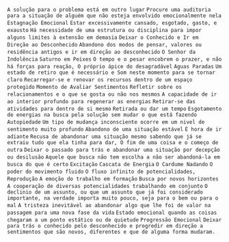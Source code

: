 `A solução para o problema está em outro lugar` `Procure uma auditoria para a
situação de alguém que não esteja envolvido emocionalmente nela` `Estagnação
Emocional` `Estar excessivamente cansado, esgotado, gasto, e exausto` `Há
necessidade de uma estrutura ou disciplina para impor alguns limites à
extensão em demasia` `Deixar o Conhecido e Ir em Direção ao Desconhecido`
`Abandono dos modos de pensar, valores ou residência antigos e ir em direção
ao desconhecido` `O Senhor da Indolência` `Saturno em Peixes` `O tempo e o
pesar encobrem o prazer, e não há forças para reação, O próprio ápice do
desagradável` `Aguas Paradas` `Um estado de retiro que é necessário e Som
neste momento para se tornar claro` `Recarregar-se e renovar os recursos
dentro de um espaço protegido` `Momento de Avaliar Sentimentos` `Refletir
sobre os relacionamentos e o que se gosta ou não nos mesmos` `A capacidade de
ir ao interior profundo para regenerar as energias` `Retirar-se das atividades
para dentro de si mesmo` `Retirada ou dar um tempo` `Esgotamento de energias
na busca pela solução sem mudar o que está fazendo` `Autopiedade` `Um tipo de
mudança inconsciente ocorre em um nivel de sentimento muito profundo`
`Abandono de uma situação estável` `É hora de ir adiante` `Recusa de abandonar
uma situação mesmo sabendo que já se extraiu tudo que ela tinha para dar, O
fim de uma coisa e o começo de outra` `Deixar o passado para trás e abandonar
uma situação por decepção ou desilusão` `Aquele que busca não tem escolha a
não ser abandoná-la em busca do que é certo` `Excitação` `Cascata de Energia`
`O Cardume Nadando` `O poder do movimento fluido` `O fluxo infinito de
potencialidades, Reprodução` `A emoção do trabalho em formação` `Busca por
novos horizontes` `A cooperação de diversas potencialidades trabalhando em
conjunto` `O declinio de um assunto, ou que um assunto que já foi considerado
importante, na verdade importa muito pouco, seja para o bem ou para o mal` `A
tristeza inevitável ao abandonar algo que lhe foi de valor na passagem para
uma nova fase da vida` `Estado emocional quando as coisas chegaram a um ponto
estático ou de quietude` `Progressão Emocional` `Deixar para trás o conhecido
pelo desconhecido e progredir em direção a sentimentos que são novos,
diferentes e que de alguma forma mudaram.`

